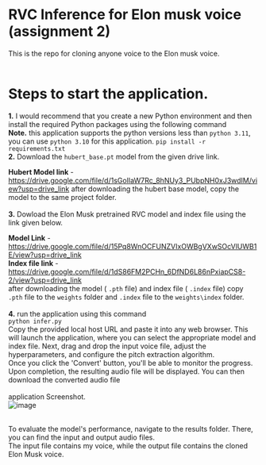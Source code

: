 # RVC Inference for Elon musk voice (assignment 2)
This is the repo for cloning anyone voice to the Elon musk voice. 
<br>
<br>
# Steps to start the application.
**1.** I would recommend that you create a new Python environment and then install the required Python packages using the following command <br>
 **Note.** this application supports the python versions less than `python 3.11`, you can use `python 3.10` for this application. 
                 `pip install -r requirements.txt`
<br>
**2.** Download the `hubert_base.pt` model from the given drive link.

**Hubert Model link** - https://drive.google.com/file/d/1sGolIaW7Rc_8hNUy3_PUbpNH0xJ3wdIM/view?usp=drive_link
  after downloading the hubert base model, copy the model to the same project folder.
<br>
<br>
**3.** Dowload the Elon Musk pretrained RVC model and index file using the link given below.

**Model Link** - https://drive.google.com/file/d/15Pq8WnOCFUNZVIxOWBgVXwSOcVlUWB1E/view?usp=drive_link <br>
**Index file link** - https://drive.google.com/file/d/1dS86FM2PCHn_6DfND6L86nPxiapCS8-2/view?usp=drive_link <br>
after downloading the model ( `.pth` file) and index file ( `.index` file) copy `.pth` file to the `weights` folder and `.index` file to the `weights\index` folder.
<br>
<br>
**4.** run the application using this command<br>
               `python infer.py` 
<br>
Copy the provided local host URL and paste it into any web browser. This will launch the application, where you can select the appropriate model and index file. Next, drag and drop the input voice file, adjust the hyperparameters, and configure the pitch extraction algorithm.<br>
Once you click the 'Convert' button, you'll be able to monitor the progress. Upon completion, the resulting audio file will be displayed. You can then download the converted audio file
<br>
<br>
application Screenshot.
<br>
![image](https://github.com/arvindmn01/Assignment_2_Voice_cloning/assets/100796728/b8972a69-0523-4fd6-b452-74d5ec86318d.png)
<br>
<br>

To evaluate the model's performance, navigate to the results folder. There, you can find the input and output audio files.
<br>
The input file contains my voice, while the output file contains the cloned Elon Musk voice.
<br>
<br>